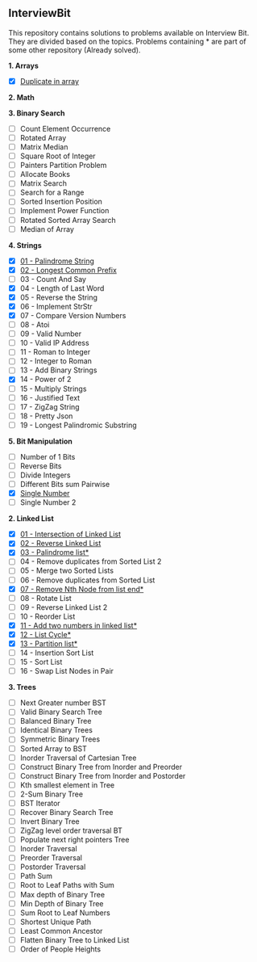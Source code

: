 ## InterviewBit
This repository contains solutions to problems available on Interview Bit. 
They are divided based on the topics. Problems containing * are part of some other repository (Already solved).

**1. Arrays**
- [X] [Duplicate in array](../master/src/com/deepak/interviewbit/Arrays/DuplicateInArray.java)

**2. Math**

**3. Binary Search**
- [ ] Count Element Occurrence
- [ ] Rotated Array
- [ ] Matrix Median
- [ ] Square Root of Integer
- [ ] Painters Partition Problem
- [ ] Allocate Books
- [ ] Matrix Search
- [ ] Search for a Range
- [ ] Sorted Insertion Position
- [ ] Implement Power Function
- [ ] Rotated Sorted Array Search
- [ ] Median of Array

**4. Strings**
- [X] [01 - Palindrome String](../master/src/com/deepak/interviewbit/Strings/Problem_01.java)
- [X] [02 - Longest Common Prefix](../master/src/com/deepak/interviewbit/Strings/Problem_02.java)
- [ ] 03 - Count And Say
- [X] 04 - Length of Last Word
- [X] 05 - Reverse the String
- [X] 06 - Implement StrStr
- [X] 07 - Compare Version Numbers
- [ ] 08 - Atoi
- [ ] 09 - Valid Number
- [ ] 10 - Valid IP Address
- [ ] 11 - Roman to Integer
- [ ] 12 - Integer to Roman
- [ ] 13 - Add Binary Strings
- [X] 14 - Power of 2
- [ ] 15 - Multiply Strings
- [ ] 16 - Justified Text
- [ ] 17 - ZigZag String
- [ ] 18 - Pretty Json
- [ ] 19 - Longest Palindromic Substring

**5. Bit Manipulation**
- [ ] Number of 1 Bits
- [ ] Reverse Bits
- [ ] Divide Integers
- [ ] Different Bits sum Pairwise
- [X] [Single Number](../master/src/com/deepak/interviewbit/BitManipulation/Problem_05.java)
- [ ] Single Number 2

**2. Linked List**
- [X] [01 - Intersection of Linked List](../master/src/com/deepak/interviewbit/LinkedList/Problem_01.java)
- [X] [02 - Reverse Linked List](../master/src/com/deepak/interviewbit/LinkedList/Problem_02.java)
- [X] [03 - Palindrome list*](https://github.com/bug-bug-bug/Cracking-The-Coding-Interview/blob/master/src/com/deepak/ctci/Ch02_LinkedLists/Problem_06.java)
- [ ] 04 - Remove duplicates from Sorted List 2
- [ ] 05 - Merge two Sorted Lists
- [ ] 06 - Remove duplicates from Sorted List
- [X] [07 - Remove Nth Node from list end*](https://github.com/bug-bug-bug/Cracking-The-Coding-Interview/blob/master/src/com/deepak/ctci/Ch02_LinkedLists/Problem_02.java)
- [ ] 08 - Rotate List
- [ ] 09 - Reverse Linked List 2
- [ ] 10 - Reorder List
- [X] [11 - Add two numbers in linked list*](https://github.com/bug-bug-bug/Cracking-The-Coding-Interview/blob/master/src/com/deepak/ctci/Ch02_LinkedLists/Problem_05.java)
- [X] [12 - List Cycle*](https://github.com/bug-bug-bug/Cracking-The-Coding-Interview/blob/master/src/com/deepak/ctci/Ch02_LinkedLists/Problem_08.java)
- [X] [13 - Partition list*](https://github.com/bug-bug-bug/Cracking-The-Coding-Interview/blob/master/src/com/deepak/ctci/Ch02_LinkedLists/Problem_04.java)
- [ ] 14 - Insertion Sort List
- [ ] 15 - Sort List
- [ ] 16 - Swap List Nodes in Pair  

**3. Trees**  
- [ ] Next Greater number BST
- [ ] Valid Binary Search Tree
- [ ] Balanced Binary Tree
- [ ] Identical Binary Trees
- [ ] Symmetric Binary Trees
- [ ] Sorted Array to BST
- [ ] Inorder Traversal of Cartesian Tree
- [ ] Construct Binary Tree from Inorder and Preorder
- [ ] Construct Binary Tree from Inorder and Postorder
- [ ] Kth smallest element in Tree
- [ ] 2-Sum Binary Tree
- [ ] BST Iterator
- [ ] Recover Binary Search Tree
- [ ] Invert Binary Tree
- [ ] ZigZag level order traversal BT
- [ ] Populate next right pointers Tree
- [ ] Inorder Traversal
- [ ] Preorder Traversal
- [ ] Postorder Traversal
- [ ] Path Sum
- [ ] Root to Leaf Paths with Sum
- [ ] Max depth of Binary Tree
- [ ] Min Depth of Binary Tree
- [ ] Sum Root to Leaf Numbers
- [ ] Shortest Unique Path
- [ ] Least Common Ancestor
- [ ] Flatten Binary Tree to Linked List
- [ ] Order of People Heights
